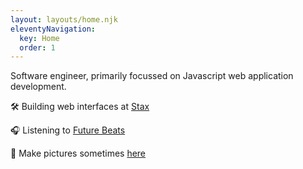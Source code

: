 ```yaml
---
layout: layouts/home.njk
eleventyNavigation:
  key: Home
  order: 1
---
```


Software engineer, primarily focussed on Javascript web application development.

🛠 Building web interfaces at [Stax](https://stax.io)

🎧 Listening to [Future Beats](https://futurebeats.fm)

📸 Make pictures sometimes [here](/photo)
